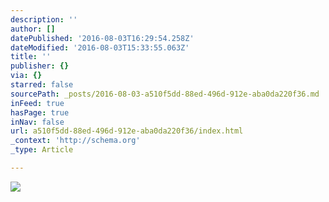 ```yaml
---
description: ''
author: []
datePublished: '2016-08-03T16:29:54.258Z'
dateModified: '2016-08-03T15:33:55.063Z'
title: ''
publisher: {}
via: {}
starred: false
sourcePath: _posts/2016-08-03-a510f5dd-88ed-496d-912e-aba0da220f36.md
inFeed: true
hasPage: true
inNav: false
url: a510f5dd-88ed-496d-912e-aba0da220f36/index.html
_context: 'http://schema.org'
_type: Article

---
```

![](https://the-grid-user-content.s3-us-west-2.amazonaws.com/b1f57cba-a4cc-4fa3-b60b-856ccd53ca3b.jpg)